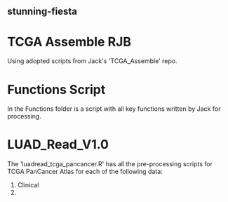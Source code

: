 ## stunning-fiesta ##
# TCGA Assemble RJB #

Using adopted scripts from Jack's 'TCGA_Assemble' repo.

# Functions Script
In the Functions folder is a script with all key functions written by Jack for processing.

# LUAD_Read_V1.0
The 'luadread_tcga_pancancer.R' has all the pre-processing scripts for TCGA PanCancer Atlas for each of the following data:
1. Clinical
2. 
